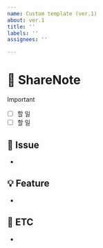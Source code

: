 ```yaml
---
name: Custom template (ver.1)
about: ver.1
title: ''
labels: ''
assignees: ''

---
```


# :notebook_with_decorative_cover: ShareNote
> [!IMPORTANT]
> <!-- 해야할 일을 기록합니다. -->
> - [ ] 할 일
> - [ ] 할 일

## :mag_right: Issue
<!-- 어떠한 이슈인지 내용을 작성하세요. -->
- 

## :bulb: Feature
<!-- 작업 사항이나 회의록을 작성하세요. -->
- 

## :bell: ETC
<!-- 중요한 일정 등 기타사항을 작성하세요. -->
-

